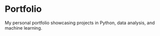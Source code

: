 # Portfolio
My personal portfolio showcasing projects in Python, data analysis, and machine learning.
